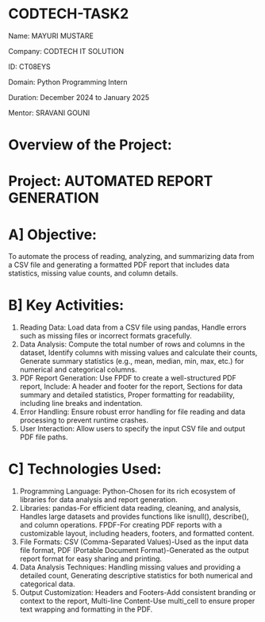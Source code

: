 # CODTECH-TASK2

Name: MAYURI MUSTARE

Company: CODTECH IT SOLUTION

ID: CT08EYS

Domain: Python Programming Intern

Duration: December 2024 to January 2025

Mentor: SRAVANI GOUNI
# Overview of the Project:
# Project: AUTOMATED REPORT GENERATION
# A] Objective:
To automate the process of reading, analyzing, and summarizing data from a CSV file and generating a formatted PDF report that includes data statistics, missing value counts, and column details.

# B] Key Activities:
1. Reading Data: Load data from a CSV file using pandas, Handle errors such as missing files or incorrect formats gracefully.
2. Data Analysis: Compute the total number of rows and columns in the dataset, Identify columns with missing values and calculate their counts, Generate summary statistics (e.g., mean, median, min, max, etc.) for numerical and categorical columns.
3. PDF Report Generation: Use FPDF to create a well-structured PDF report, Include: A header and footer for the report, Sections for data summary and detailed statistics, Proper formatting for readability, including line breaks and indentation.
4. Error Handling: Ensure robust error handling for file reading and data processing to prevent runtime crashes.
5. User Interaction: Allow users to specify the input CSV file and output PDF file paths.

# C] Technologies Used:
1. Programming Language: Python-Chosen for its rich ecosystem of libraries for data analysis and report generation.
2. Libraries: pandas-For efficient data reading, cleaning, and analysis, Handles large datasets and provides functions like isnull(), describe(), and column operations. FPDF-For creating PDF reports with a customizable layout, including headers, footers, and formatted content.
3. File Formats: CSV (Comma-Separated Values)-Used as the input data file format, PDF (Portable Document Format)-Generated as the output report format for easy sharing and printing.
4. Data Analysis Techniques: Handling missing values and providing a detailed count, Generating descriptive statistics for both numerical and categorical data.
5. Output Customization: Headers and Footers-Add consistent branding or context to the report, Multi-line Content-Use multi_cell to ensure proper text wrapping and formatting in the PDF.


